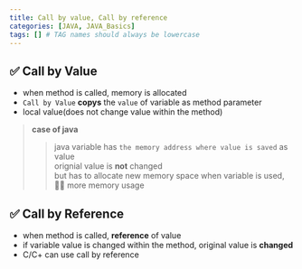 ```yaml
---
title: Call by value, Call by reference
categories: [JAVA, JAVA_Basics]
tags: [] # TAG names should always be lowercase
---
```


## ✅ Call by Value

- when method is called, memory is allocated <br>
- `Call by Value` **copys** the `value` of variable as method parameter <br>
- local value(does not change value within the method) <br>

> **case of java** <br>
>
> > java variable has `the memory address where value is saved` as value <br>
> > orignial value is **not** changed <br>
> > but has to allocate new memory space when variable is used, <br>
> > 👎🏻 more memory usage <br>

## ✅ Call by Reference

- when method is called, **reference** of value <br>
- if variable value is changed within the method, original value is **changed** <br>
- C/C+ can use call by reference <br>
